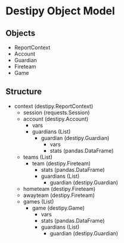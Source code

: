 
# Destipy Object Model

## Objects

- ReportContext
- Account
- Guardian
- Fireteam
- Game

## Structure

- context (destipy.ReportContext)
    - session (requests.Session)
    - account (destipy.Account)
        - vars
        - guardians (List)
            - guardian (destipy.Guardian)
                - vars
                - stats (pandas.DataFrame)
    - teams (List)
        - team (destipy.Fireteam)
            - stats (pandas.DataFrame)
            - guardians (List)
                - guardian (destipy.Guardian)
    - hometeam (destipy.Fireteam)
    - awayteam (destipy.Fireteam)
    - games (List)
        - game (destipy.Game)
            - vars
            - stats (pandas.DataFrame)
            - guardians (List)
                - guardian (destipy.Guardian)

